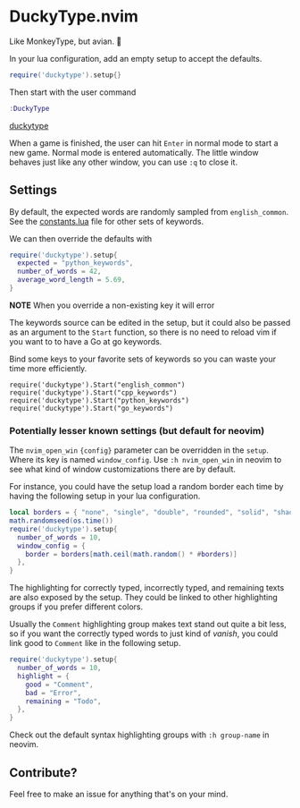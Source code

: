 # DuckyType.nvim

Like MonkeyType, but avian. 🦆

In your lua configuration, add an empty setup to accept the defaults.

```lua
require('duckytype').setup{}
```

Then start with the user command

```lua
:DuckyType
```

[duckytype](https://user-images.githubusercontent.com/104157438/164890512-a82ed072-d9ff-451c-8bfe-47a292486759.mov)

When a game is finished, the user can hit `Enter` in normal mode to start a new
game. Normal mode is entered automatically. The little window behaves just like
any other window, you can use `:q` to close it.

## Settings

By default, the expected words are randomly sampled from `english_common`.
See the [constants.lua](lua/duckytype/constants.lua) file for other sets of
keywords.

We can then override the defaults with

```lua
require('duckytype').setup{
  expected = "python_keywords",
  number_of_words = 42,
  average_word_length = 5.69,
}
```

**NOTE** When you override a non-existing key it will error

The keywords source can be edited in the setup, but it could also be passed as
an argument to the `Start` function, so there is no need to reload vim if you
want to to have a Go at go keywords.

Bind some keys to your favorite sets of keywords so you can waste your time
more efficiently.

```vim
require('duckytype').Start("english_common")
require('duckytype').Start("cpp_keywords")
require('duckytype').Start("python_keywords")
require('duckytype').Start("go_keywords")
```

### Potentially lesser known settings (but default for neovim)

The `nvim_open_win` `{config}` parameter can be overridden in the `setup`.
Where its key is named `window_config`. Use `:h nvim_open_win` in neovim to see
what kind of window customizations there are by default.

For instance, you could have the setup load a random border each time by having
the following setup in your lua configuration.

```lua
local borders = { "none", "single", "double", "rounded", "solid", "shadow" }
math.randomseed(os.time())
require('duckytype').setup{
  number_of_words = 10,
  window_config = {
    border = borders[math.ceil(math.random() * #borders)]
  },
}
```

The highlighting for correctly typed, incorrectly typed, and remaining texts
are also exposed by the setup. They could be linked to other highlighting
groups if you prefer different colors.

Usually the `Comment` highlighting group makes text stand out quite a bit less,
so if you want the correctly typed words to just kind of _vanish_, you could
link good to `Comment` like in the following setup.

```lua
require('duckytype').setup{
  number_of_words = 10,
  highlight = {
    good = "Comment",
    bad = "Error",
    remaining = "Todo",
  },
}
```

Check out the default syntax highlighting groups with `:h group-name` in
neovim.

## Contribute?

Feel free to make an issue for anything that's on your mind.

#
